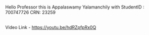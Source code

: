
<br>Hello Professor this is Appalaswamy Yalamanchily with StudentID : 700747726 CRN: 23259

<br>Video Link - https://youtu.be/hdRZpfpRx0Q
